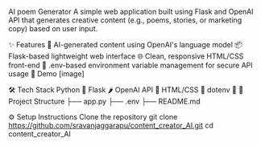 AI poem Generator
A simple web application built using Flask and OpenAI API that generates creative content (e.g., poems, stories, or marketing copy) based on user input.

✨ Features
🧠 AI-generated content using OpenAI's language model
📦 Flask-based lightweight web interface
🌐 Clean, responsive HTML/CSS front-end
🔐 .env-based environment variable management for secure API usage
🚀 Demo
[image]

🛠️ Tech Stack
Python 🐍
Flask 🌶️
OpenAI API 🤖
HTML/CSS 🎨
dotenv 🔐
📂 Project Structure
├── app.py ├── .env ├── README.md

⚙️ Setup Instructions
Clone the repository
git clone https://github.com/sravanjaggarapu/content_creator_AI.git
cd content_creator_AI
